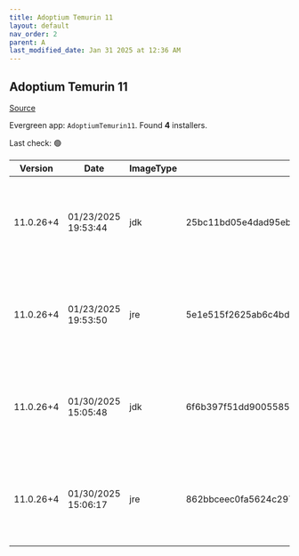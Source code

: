 ```yaml
---
title: Adoptium Temurin 11
layout: default
nav_order: 2
parent: A
last_modified_date: Jan 31 2025 at 12:36 AM
---
```


## Adoptium Temurin 11

[Source](https://adoptium.net/)

Evergreen app: `AdoptiumTemurin11`. Found **4** installers.

Last check: 🟢

| Version   | Date                | ImageType | Checksum                                                         | Size      | Architecture | Type | URI                                                                                                                                                                                                                                                                          |
| --------- | ------------------- | --------- | ---------------------------------------------------------------- | --------- | ------------ | ---- | ---------------------------------------------------------------------------------------------------------------------------------------------------------------------------------------------------------------------------------------------------------------------------- |
| 11.0.26+4 | 01/23/2025 19:53:44 | jdk       | 25bc11bd05e4dad95ebefde017bd5eb29dfe8624bbd46beeca8eba4b4d77fae1 | 175063040 | x64          | msi  | [https://github.com/adoptium/temurin11-binaries/releases/download/jdk-11.0.26%2B4/OpenJDK11U-jdk_x64_windows_hotspot_11.0.26_4.msi](https://github.com/adoptium/temurin11-binaries/releases/download/jdk-11.0.26%2B4/OpenJDK11U-jdk_x64_windows_hotspot_11.0.26_4.msi)       |
| 11.0.26+4 | 01/23/2025 19:53:50 | jre       | 5e1e515f2625ab6c4bdc95a6a0f0928b3ace6034a60d811da3d701ebfaeaccf1 | 31641600  | x64          | msi  | [https://github.com/adoptium/temurin11-binaries/releases/download/jdk-11.0.26%2B4/OpenJDK11U-jre_x64_windows_hotspot_11.0.26_4.msi](https://github.com/adoptium/temurin11-binaries/releases/download/jdk-11.0.26%2B4/OpenJDK11U-jre_x64_windows_hotspot_11.0.26_4.msi)       |
| 11.0.26+4 | 01/30/2025 15:05:48 | jdk       | 6f6b397f51dd90055857fe63337bc89b544235a2fa25edad548358b8b514b43d | 156618752 | x86          | msi  | [https://github.com/adoptium/temurin11-binaries/releases/download/jdk-11.0.26%2B4/OpenJDK11U-jdk_x86-32_windows_hotspot_11.0.26_4.msi](https://github.com/adoptium/temurin11-binaries/releases/download/jdk-11.0.26%2B4/OpenJDK11U-jdk_x86-32_windows_hotspot_11.0.26_4.msi) |
| 11.0.26+4 | 01/30/2025 15:06:17 | jre       | 862bbceec0fa5624c2971437e6a7c02a7a8331f88baa2c4c14fe20950367d57b | 27271168  | x86          | msi  | [https://github.com/adoptium/temurin11-binaries/releases/download/jdk-11.0.26%2B4/OpenJDK11U-jre_x86-32_windows_hotspot_11.0.26_4.msi](https://github.com/adoptium/temurin11-binaries/releases/download/jdk-11.0.26%2B4/OpenJDK11U-jre_x86-32_windows_hotspot_11.0.26_4.msi) |
